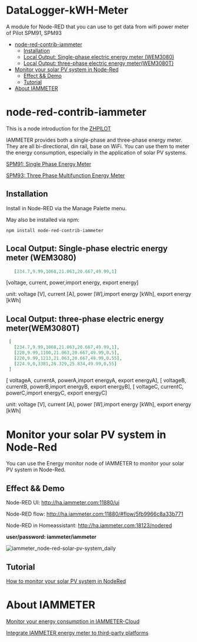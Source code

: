 # DataLogger-kWH-Meter
A module for Node-RED that you can use to get data from wifi power meter of Pilot SPM91, SPM93

* [node\-red\-contrib\-iammeter](#node-red-contrib-iammeter)
  * [Installation](#installation)
  * [Local Output: Single\-phase electric energy meter (WEM3080)](#local-output-single-phase-electric-energy-meter-wem3080)
  * [Local Output: three\-phase electric energy meter(WEM3080T)](#local-output-three-phase-electric-energy-meterwem3080t)
* [Monitor your solar PV system in Node\-Red](#monitor-your-solar-pv-system-in-node-red)
  * [Effect &amp;&amp; Demo](#effect--demo)
  * [Tutorial](#tutorial)
* [About IAMMETER](#about-iammeter)

# node-red-contrib-iammeter

This is a node introduction for the [ZHPILOT](www.zhpilot.com/)

IAMMETER provides both a single-phase and three-phase energy meter. They are all bi-directional, din rail, base on WiFi.
You can use them to meter the energy consumption, especially in the application of solar PV systems.

[SPM91: Single Phase Energy Meter](https://www.zhpilot.com/din-rail-ac-single-phase-energy-meter-spm91-230v-63a-with-modbus-product/)

[SPM93: Three Phase Multifunction Energy Meter](https://www.zhpilot.com/din-rail-ac-three-phase-multifunction-energy-meter-spm93-for-measure-kwh-7-1-digits-lcd-display-with-modbus-protocol-product/)


## Installation

Install in Node-RED via the Manage Palette menu.

May also be installed via npm:

`npm install node-red-contrib-iammeter`

## Local Output: Single-phase electric energy meter (WEM3080)


```json
   [234.7,9.99,1068,21.063,20.667,49.99,1]
```
[voltage, current, power,import energy, export energy]

unit: voltage [V], current [A], power [W],import energy [kWh], export energy [kWh]




## Local Output: three-phase electric energy meter(WEM3080T)


```json
 [
   [234.7,9.99,1068,21.063,20.667,49.99,1],
   [220,9.99,1100,21.063,20.667,49.99,0.5],
   [220,9.99,1213,21.063,20.667,49.99,0.55],
   [224.9,0,3381,26.329,25.834,49.99,0.55]
 ]
```
 [ voltageA, currentA, powerA,import energyA, export energyA], [ voltageB, currentB, powerB,import energyB, export energyB], [ voltageC, currentC, powerC,import energyC, export energyC]

unit: voltage [V], current [A], power [W],import energy [kWh], export energy [kWh]



# Monitor your solar PV system in Node-Red 

You can use the Energy monitor node of IAMMETER to monitor your solar PV system in Node-Red.

## Effect && Demo

Node-RED UI: http://ha.iammeter.com:11880/ui

Node-RED flow: http://ha.iammeter.com:11880/#flow/5fb9966c8a33b771

Node-RED in Homeassistant:  [http://ha.iammeter.com:18123/nodered  ](http://ha.iammeter.com:18123/nodered)

**user/password: iammeter/iammeter**

![iammeter_node-red-solar-pv-system_daily](https://iammeterglobal.oss-ap-southeast-1.aliyuncs.com/miwyf/img/iammeter_node-red-solar-pv-system_daily.png)

## Tutorial

[How to monitor your solar PV system in NodeRed](https://imeter.club/topic/129)



# About IAMMETER

[Monitor your energy consumption in IAMMETER-Cloud](https://www.iammeter.com/applications)

[Integrate IAMMETER energy meter to third-party platforms](https://www.iammeter.com/docs/homeassistant#5-integrate-iammeter-energy-meter-to-third-party-platforms-other-than-home-assistant)

